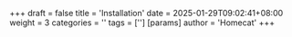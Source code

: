 +++
draft = false
title = 'Installation'
date = 2025-01-29T09:02:41+08:00
weight = 3
categories = ''
tags = ['']
[params]
  author = 'Homecat'
+++

<!--more-->